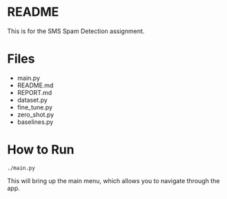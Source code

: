 # README

This is for the SMS Spam Detection assignment.

# Files

- main.py
- README.md
- REPORT.md
- dataset.py
- fine_tune.py
- zero_shot.py
- baselines.py

# How to Run

```
./main.py
```

This will bring up the main menu, which allows you to navigate through the app.

